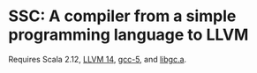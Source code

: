 # SSC: A compiler from a simple programming language to LLVM

Requires Scala 2.12, [LLVM 14](https://releases.llvm.org/), [gcc-5](https://gcc.gnu.org/gcc-5/), and [libgc.a](https://github.com/ivmai/bdwgc/).
